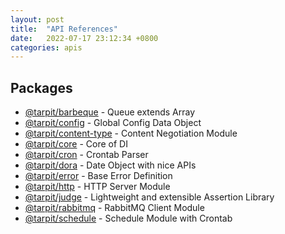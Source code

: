 ```yaml
---
layout: post
title:  "API References"
date:   2022-07-17 23:12:34 +0800
categories: apis
---
```


## Packages

- [@tarpit/barbeque](/apis/barbeque) - Queue extends Array
- [@tarpit/config](/apis/config) - Global Config Data Object
- [@tarpit/content-type](/apis/content-type) - Content Negotiation Module
- [@tarpit/core](/apis/core) - Core of DI
- [@tarpit/cron](/apis/cron) - Crontab Parser
- [@tarpit/dora](/apis/dora) - Date Object with nice APIs
- [@tarpit/error](/apis/error) - Base Error Definition
- [@tarpit/http](/apis/http) - HTTP Server Module
- [@tarpit/judge](/apis/judge) - Lightweight and extensible Assertion Library
- [@tarpit/rabbitmq](/apis/rabbitmq) - RabbitMQ Client Module
- [@tarpit/schedule](/apis/schedule) - Schedule Module with Crontab
